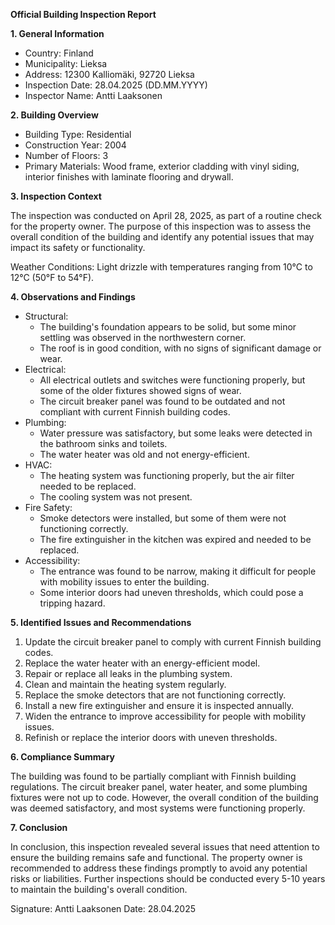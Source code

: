 **Official Building Inspection Report**

**1. General Information**

* Country: Finland
* Municipality: Lieksa
* Address: 12300 Kalliomäki, 92720 Lieksa
* Inspection Date: 28.04.2025 (DD.MM.YYYY)
* Inspector Name: Antti Laaksonen

**2. Building Overview**

* Building Type: Residential
* Construction Year: 2004
* Number of Floors: 3
* Primary Materials: Wood frame, exterior cladding with vinyl siding, interior finishes with laminate flooring and drywall.

**3. Inspection Context**

The inspection was conducted on April 28, 2025, as part of a routine check for the property owner. The purpose of this inspection was to assess the overall condition of the building and identify any potential issues that may impact its safety or functionality.

Weather Conditions: Light drizzle with temperatures ranging from 10°C to 12°C (50°F to 54°F).

**4. Observations and Findings**

* Structural:
	+ The building's foundation appears to be solid, but some minor settling was observed in the northwestern corner.
	+ The roof is in good condition, with no signs of significant damage or wear.
* Electrical:
	+ All electrical outlets and switches were functioning properly, but some of the older fixtures showed signs of wear.
	+ The circuit breaker panel was found to be outdated and not compliant with current Finnish building codes.
* Plumbing:
	+ Water pressure was satisfactory, but some leaks were detected in the bathroom sinks and toilets.
	+ The water heater was old and not energy-efficient.
* HVAC:
	+ The heating system was functioning properly, but the air filter needed to be replaced.
	+ The cooling system was not present.
* Fire Safety:
	+ Smoke detectors were installed, but some of them were not functioning correctly.
	+ The fire extinguisher in the kitchen was expired and needed to be replaced.
* Accessibility:
	+ The entrance was found to be narrow, making it difficult for people with mobility issues to enter the building.
	+ Some interior doors had uneven thresholds, which could pose a tripping hazard.

**5. Identified Issues and Recommendations**

1. Update the circuit breaker panel to comply with current Finnish building codes.
2. Replace the water heater with an energy-efficient model.
3. Repair or replace all leaks in the plumbing system.
4. Clean and maintain the heating system regularly.
5. Replace the smoke detectors that are not functioning correctly.
6. Install a new fire extinguisher and ensure it is inspected annually.
7. Widen the entrance to improve accessibility for people with mobility issues.
8. Refinish or replace the interior doors with uneven thresholds.

**6. Compliance Summary**

The building was found to be partially compliant with Finnish building regulations. The circuit breaker panel, water heater, and some plumbing fixtures were not up to code. However, the overall condition of the building was deemed satisfactory, and most systems were functioning properly.

**7. Conclusion**

In conclusion, this inspection revealed several issues that need attention to ensure the building remains safe and functional. The property owner is recommended to address these findings promptly to avoid any potential risks or liabilities. Further inspections should be conducted every 5-10 years to maintain the building's overall condition.

Signature: Antti Laaksonen
Date: 28.04.2025
